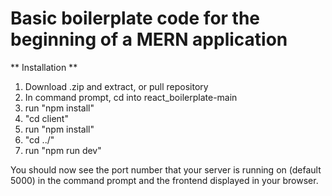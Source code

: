 # Basic boilerplate code for the beginning of a MERN application

** Installation **

1. Download .zip and extract, or pull repository
2. In command prompt, cd into react_boilerplate-main
3. run "npm install"
4. "cd client"
5. run "npm install"
6. "cd ../"
7. run "npm run dev"

You should now see the port number that your server is running on (default 5000)
in the command prompt and the frontend displayed in your browser.
